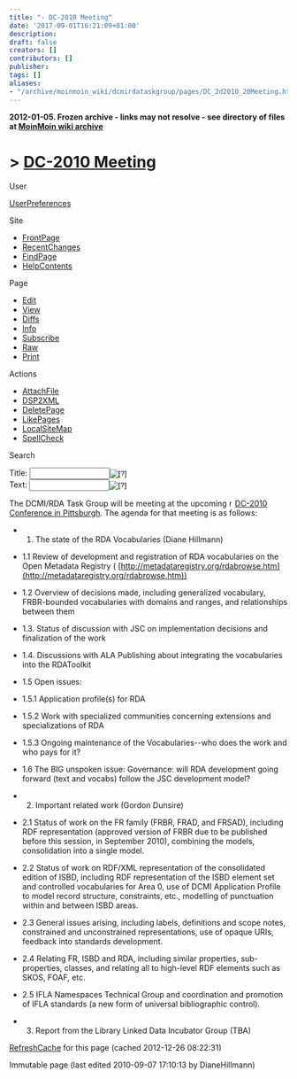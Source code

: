 ```yaml
---
title: "- DC-2010 Meeting"
date: '2017-09-01T16:21:09+01:00'
description: 
draft: false
creators: []
contributors: []
publisher: 
tags: []
aliases:
- "/archive/moinmoin_wiki/dcmirdataskgroup/pages/DC_2d2010_20Meeting.html"
---
```


**2012-01-05. Frozen archive - links may not resolve - see directory of files at [MoinMoin wiki archive](/moinmoin-wiki-archive/)**

# > [DC-2010 Meeting](http://dublincore.org/dcmirdataskgroup/DC_2d2010_20Meeting?action=fullsearch&value=DC-2010+Meeting&literal=1&case=1&context=40 "Click here to do a full-text search for this title")

User

 [UserPreferences](http://dublincore.org/dcmirdataskgroup/UserPreferences)
  

Site

- [FrontPage](http://dublincore.org/dcmirdataskgroup/FrontPage)
- [RecentChanges](http://dublincore.org/dcmirdataskgroup/RecentChanges)
- [FindPage](http://dublincore.org/dcmirdataskgroup/FindPage)
- [HelpContents](http://dublincore.org/dcmirdataskgroup/HelpContents)

Page

- [Edit](http://dublincore.org/dcmirdataskgroup/DC_2d2010_20Meeting?action=edit "Edit")
- [View](http://dublincore.org/dcmirdataskgroup/DC_2d2010_20Meeting "View")
- [Diffs](http://dublincore.org/dcmirdataskgroup/DC_2d2010_20Meeting?action=diff "Diffs")
- [Info](http://dublincore.org/dcmirdataskgroup/DC_2d2010_20Meeting?action=info "Info")
- [Subscribe](http://dublincore.org/dcmirdataskgroup/DC_2d2010_20Meeting?action=subscribe "Subscribe")
- [Raw](http://dublincore.org/dcmirdataskgroup/DC_2d2010_20Meeting?action=raw "Raw")
- [Print](http://dublincore.org/dcmirdataskgroup/DC_2d2010_20Meeting?action=print "Print")

Actions

- [AttachFile](http://dublincore.org/dcmirdataskgroup/DC_2d2010_20Meeting?action=AttachFile)
- [DSP2XML](http://dublincore.org/dcmirdataskgroup/DC_2d2010_20Meeting?action=DSP2XML)
- [DeletePage](http://dublincore.org/dcmirdataskgroup/DC_2d2010_20Meeting?action=DeletePage)
- [LikePages](http://dublincore.org/dcmirdataskgroup/DC_2d2010_20Meeting?action=LikePages)
- [LocalSiteMap](http://dublincore.org/dcmirdataskgroup/DC_2d2010_20Meeting?action=LocalSiteMap)
- [SpellCheck](http://dublincore.org/dcmirdataskgroup/DC_2d2010_20Meeting?action=SpellCheck)

Search

<form method="POST" action="/dcmirdataskgroup/DC_2d2010_20Meeting">
<p>
<input name="action" value="inlinesearch" type="hidden">
<input name="context" value="40" type="hidden">
Title: <input name="text_title" size="15" maxlength="50" type="text"><input src="DC_2d2010_20Meeting_files/moin-search.png" name="button_title" alt="[?]" type="image"><br>Text: <input name="text_full" size="15" maxlength="50" type="text"><input src="DC_2d2010_20Meeting_files/moin-search.png" name="button_full" alt="[?]" type="image">
</p>
</form>

The DCMI/RDA Task Group will be meeting at the upcoming [<img src="DC_2d2010_20Meeting_files/moin-www.png" alt="[WWW]" height="11" width="11">DC-2010 Conference in Pittsburgh](http://www.asis.org/Conferences/DC2010/). The agenda for that meeting is as follows: 
- 1. The state of the RDA Vocabularies (Diane Hillmann)

- 1.1 Review of development and registration of RDA vocabularies on the Open Metadata Registry ( [http://metadataregistry.org/rdabrowse.htm](http://metadataregistry.org/rdabrowse.htm))

- 1.2 Overview of decisions made, including generalized vocabulary, FRBR-bounded vocabularies with domains and ranges, and relationships between them

- 1.3. Status of discussion with JSC on implementation decisions and finalization of the work

- 1.4. Discussions with ALA Publishing about integrating the vocabularies into the RDAToolkit

- 1.5 Open issues:

- 1.5.1 Application profile(s) for RDA

- 1.5.2 Work with specialized communities concerning extensions and specializations of RDA

- 1.5.3 Ongoing maintenance of the Vocabularies--who does the work and who pays for it?

- 1.6 The BIG unspoken issue: Governance: will RDA development going forward (text and vocabs) follow the JSC development model?

- 2. Important related work (Gordon Dunsire)

- 2.1 Status of work on the FR family (FRBR, FRAD, and FRSAD), including RDF representation (approved version of FRBR due to be published before this session, in September 2010), combining the models, consolidation into a single model.

- 2.2 Status of work on RDF/XML representation of the consolidated edition of ISBD, including RDF representation of the ISBD element set and controlled vocabularies for Area 0, use of DCMI Application Profile to model record structure, constraints, etc., modelling of punctuation within and between ISBD areas.

- 2.3 General issues arising, including labels, definitions and scope notes, constrained and unconstrained representations, use of opaque URIs, feedback into standards development.

- 2.4 Relating FR, ISBD and RDA, including similar properties, sub-properties, classes, and relating all to high-level RDF elements such as SKOS, FOAF, etc.

- 2.5 IFLA Namespaces Technical Group and coordination and promotion of IFLA standards (a new form of universal bibliographic control).

- 3. Report from the Library Linked Data Incubator Group (TBA)

 [RefreshCache](http://dublincore.org/dcmirdataskgroup/DC_2d2010_20Meeting?action=refresh&arena=Page.py&key=DC_2d2010_20Meeting.text_html) for this page (cached 2012-12-26 08:22:31)  

Immutable page (last edited 2010-09-07 17:10:13 by DianeHillmann)

